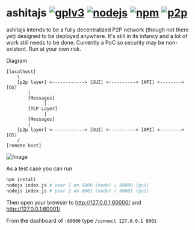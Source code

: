 ashitajs [![gplv3](https://img.shields.io/badge/license-GPLv3-red.svg)](LICENSE)
[![nodejs](https://img.shields.io/badge/nodejs-v9.8.0-blue.svg)](README.md)
[![npm](https://img.shields.io/badge/npm-v5.6.0-blue.svg)](README.md)
[![p2p](https://img.shields.io/badge/p2p-enabled-green.svg)](README.md)
================================

ashitajs intends to be a fully decentralized P2P network (though not there yet) designed to be deployed anywhere. It's still in its infancy and a lot of work still needs to be done. Currently a PoC so security may be non-existent. Run at your own risk.

Diagram
```
[localhost]
	\
	[p2p layer] <------------> [GUI] <----------> [API] <--------> [OS]
		|
		[Messages]
		      |
		[TCP Layer]
		      |
		[Messages]
		|
	[p2p layer] <------------> [GUI] <----------> [API] <--------> [OS]
	/
[remote host]
```

![Image](https://i.imgur.com/wBfvnlx.png)

As a test case you can run
```bash
npm install
nodejs index.js # peer 1 on 8000 (node) / 60000 (gui)
nodejs index.js # peer 2 on 8001 (node) / 60001 (gui)
```



Then open your browser to http://127.0.0.1:60000/ and http://127.0.0.1:60001/

From the dashboard of ```:60000``` type ```/connect 127.0.0.1 8001```
